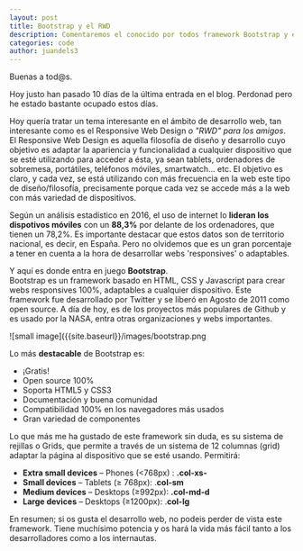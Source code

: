 ```yaml
---
layout: post
title: Bootstrap y el RWD
description: Comentaremos el conocido por todos framework Bootstrap y el Responsive Web Design a día de hoy
categories: code
author: juandels3
---
```


Buenas a tod@s.

Hoy justo han pasado 10 días de la última entrada en el blog. Perdonad pero he estado bastante ocupado estos días.

Hoy quería tratar un tema interesante en el ámbito de desarrollo web, tan interesante como es el Responsive Web Design _o "RWD" para los amigos_. El Responsive Web Design es aquella filosofía de diseño y desarrollo cuyo objetivo es adaptar la apariencia y funcionalidad a cualquier dispositivo que se esté utilizando para acceder a ésta, ya sean tablets, ordenadores de sobremesa, portátiles, teléfonos móviles, smartwatch... etc. El objetivo es claro, y cada vez, se está utilizando con más frecuencia en la web este tipo de diseño/filosofía, precisamente porque cada vez se accede más a la web con más variedad de dispositivos.

Según un análisis estadístico en 2016, el uso de internet lo **lideran los dispotivos móviles** con un **88,3%** por delante de los ordenadores, que tienen un 78,2%. Es importante destacar que estos datos son de territorio nacional, es decir, en España. Pero no olvidemos que es un gran porcentaje a tener en cuenta a la hora de desarrollar webs 'responsives' o adaptables.

Y aquí es donde entra en juego **Bootstrap**.  
Bootstrap es un framework basado en HTML, CSS y Javascript para crear webs responsives 100%, adaptables a cualquier dispositivo. Este framework fue desarrollado por Twitter y se liberó en Agosto de 2011 como open source. A día de hoy, es de los proyectos más populares de Github y es usado por la NASA, entra otras organizaciones y webs importantes.

![small image]({{site.baseurl}}/images/bootstrap.png

Lo más **destacable** de Bootstrap es:

-   ¡Gratis!
-   Open source 100%
-   Soporta HTML5 y CSS3
-   Documentación y buena comunidad
-   Compatibilidad 100% en los navegadores más usados
-   Gran variedad de componentes

Lo que más me ha gustado de este framework sin duda, es su sistema de rejillas o Grids, que permite a través de un sistema de 12 columnas (grid) adaptar la página al dispositivo que se esté usando. Permitirá:

-   **Extra small devices** – Phones (<768px) : **.col-xs-**
-   **Small devices** – Tablets (≥ 768px): .**col-sm**
-   **Medium devices** – Desktops (≥992px): **.col-md-d**
-   **Large devices** – Desktops (≥1200px): .**col-lg**

En resumen; si os gusta el desarrollo web, no podeis perder de vista este framework. Tiene muchísimo potencia y os hará la vida más fácil tanto a los desarrolladores como a los internautas.
